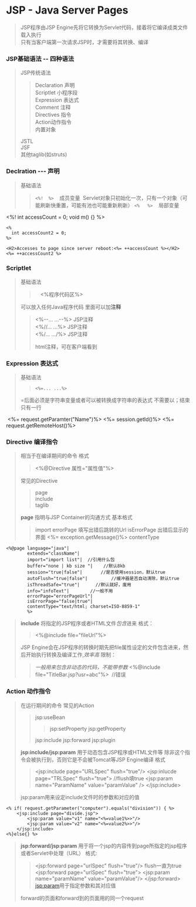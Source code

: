 # JSP - Java Server Pages
> JSP程序由JSP Engine先将它转换为Servlet代码，接着将它编译成类文件载入执行                    
> 只有当客户端第一次请求JSP时，才需要将其转换、编译                     

### JSP基础语法 -- 四种语法
> JSP传统语法            
>> Declaration  声明                
>> Scriptlet  小程序段                
>> Expression  表达式           
>> Comment  注释             
>> Directives  指令           
>> Action动作指令              
>> 内置对象            
>                
> JSTL               
> JSF                        
> 其他taglib(如struts)

### Declration --- 声明
> 基础语法
>> `<%!  %>`    成员变量  Servlet对象只初始化一次，只有一个对象（可能刷新快重置，可能有池也可能重新刷新）
>> `<%   %>`    局部变量

  <body>
    <%!
      int accessCount = 0;
      void m() {}
    %>

    <%
      int accessCount2 = 0;
    %>

    <H2>Accesses to page since server reboot:<%= ++accessCount %></H2>
    <%= ++accessCount2 %>
  </body>

### Scriptlet
> 基础语法
>>　<%程序代码区%>
>
> 可以放入任何Java程序代码
> 里面可以加**注释**
>> <%--... ...--%> JSP注释           
>> <%//... ...%>  JSP注释                       
>> <%/*... ...*/%>  JSP注释            
>> <!--... ...--> html注释，可在客户端看到

### Expression 表达式
> 基础语法
>> `<%=... ...%>`
>
> =后面必须是字符串变量或者可以被转换成字符串的表达式
> 不需要以；结束
> 只有一行

  <%= request.getParamter("Name")%>
  <%= session.getId()%>
  <%= request.getRemoteHost()%>
  
### Directive 编译指令
> 相当于在编译期间的命令
> 格式
>> <%@Directive 属性="属性值"%>
>
> 常见的Directive
>> page            
>> include            
>> taglib
> 
> **page**
> 指明与JSP Container的沟通方式
> 基本格式
>> import
>> errorPage 填写出错后跳转的Url
>> isErrorPage 出错后显示的界面 <%= exception.getMessage()%>
>> contentType

   	<%@page language="java"|
			extends="className"|
			import="import list"|  //引用什么包
			buffer="none | kb size "|    //默认8kb
			session="true|false"|       //是否使用session，默认true
			autoFlush="true|false"|         //缓冲器是否自动清除，默认true
			isThreadSafe="true"|      //默认就好，废用
			info="infoText"|        //一般不用
			errorPage="errorPageUrl"|        
			isErrorPage="false|true"|
			contentType="text/html; charset=ISO-8859-1"
			%>
> **include**
> 将指定的JSP程序或者HTML文件*包含*进来
> 格式：
>> <%@include file="fileUrl"%>
>
> JSP Engine会在JSP程序的转换时期先把file属性设定的文件包含进来，然后开始执行转换及编译工作,*效率高*
> 限制：
>> *一般用来包含非动态的代码，不能带参数*
>> <%@include file="TitleBar.jsp?usr=abc"%>  //错误

### Action 动作指令
> 在运行期间的命令
> 常见的Action
>> jsp:useBean
>>> jsp:setProperty
>>> jsp:getProperty
>>
>> jsp:include 
>> jsp:forward
>> jsp:plugin
>
>**jsp:include/jsp:param**
> 用于动态包含JSP程序或HTML文件等
> 除非这个指令会被执行到，否则它是不会被Tomcat等JSP Engine编译
> 格式
>> <jsp:include page="URLSpec" flush="true"/>
>> <jsp:inlucde page="TRLSpec" flush="true">	//flush填true
>> 	<jsp:param name="ParamName" value="paramValue" />
>> </jsp:include>	
>
> jsp:param用来设定include文件时的参数和对应的值
	
	<% if( request.getParameter("computer").equals("division")) { %>
		<jsp:include page="divide.jsp">
			<jsp:param value="v1" name="<%=value1%>>"/>
			<jsp:param value="v2" name="<%=value2%>>"/>
		</jsp:include>
	<%}else{} %>
> **jsp:forward/jsp:param**
> 用于将一个jsp的内容传到page所指定的jsp程序或者Servlet中处理（URL）
> 格式:
>> <jsp:forward page="urlSpec" flush="true"/> flush一直为true
>> <jsp:forward page="urlSpec" flush="true">
>> 	<jsp:param name="paramName" value="paramValue"/>
>> </jsp:forward>
>> <jsp:param>用于指定参数和其对应值
>
> forward的页面和forward到的页面用的同一个request
